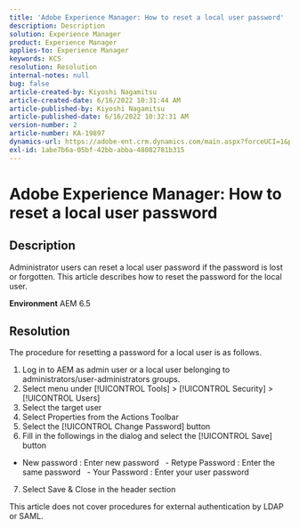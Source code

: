```yaml
---
title: 'Adobe Experience Manager: How to reset a local user password'
description: Description
solution: Experience Manager
product: Experience Manager
applies-to: Experience Manager
keywords: KCS
resolution: Resolution
internal-notes: null
bug: false
article-created-by: Kiyoshi Nagamitsu
article-created-date: 6/16/2022 10:31:44 AM
article-published-by: Kiyoshi Nagamitsu
article-published-date: 6/16/2022 10:32:31 AM
version-number: 2
article-number: KA-19897
dynamics-url: https://adobe-ent.crm.dynamics.com/main.aspx?forceUCI=1&pagetype=entityrecord&etn=knowledgearticle&id=d07c5e7f-5fed-ec11-bb3d-000d3a5c4890
exl-id: 1abe7b6a-05bf-42bb-abba-48082781b315
---
```

# Adobe Experience Manager: How to reset a local user password

## Description


Administrator users can reset a local user password if the password is lost or forgotten.
This article describes how to reset the password for the local user.

<b>Environment</b>
AEM 6.5


## Resolution


The procedure for resetting a password for a local user is as follows.

1. Log in to AEM as admin user or a local user belonging to administrators/user-administrators groups.
2. Select menu under [!UICONTROL Tools] > [!UICONTROL Security] > [!UICONTROL Users]
3. Select the target user
4. Select Properties from the Actions Toolbar
5. Select the [!UICONTROL Change Password] button
6. Fill in the followings in the dialog and select the [!UICONTROL Save] button

- New password : Enter new password
     - Retype Password : Enter the same password
     - Your Password : Enter your user password

7. Select Save & Close in the header section

This article does not cover procedures for external authentication by LDAP or SAML.

